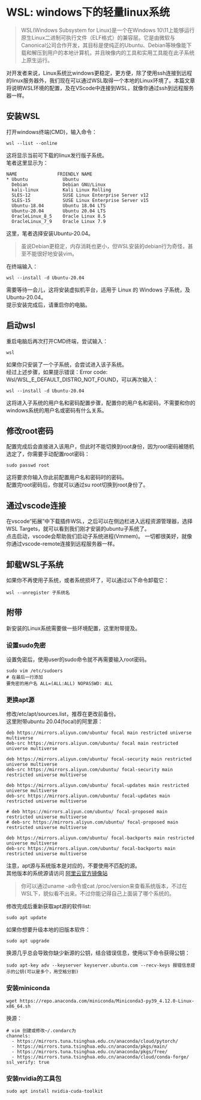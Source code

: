 # WSL: windows下的轻量linux系统
> WSL(Windows Subsystem for Linux)是一个在Windows 10\11上能够运行原生Linux二进制可执行文件（ELF格式）的兼容层。它是由微软与Canonical公司合作开发，其目标是使纯正的Ubuntu、Debian等映像能下载和解压到用户的本地计算机，并且映像内的工具和实用工具能在此子系统上原生运行。

对开发者来说，Linux系统比windows更稳定，更方便，除了使用ssh连接到远程的linux服务器外，我们现在可以通过WSL取得一个本地的Linux环境了。本篇文章将说明WSL环境的配置，及在VScode中连接到WSL，就像你通过ssh到远程服务器一样。
## 安装WSL
打开windows终端(CMD)，输入命令：
```
wsl --list --online
```
这将显示当前可下载的linux发行版子系统。  
笔者这里显示为：
```
NAME               FRIENDLY NAME
* Ubuntu             Ubuntu
  Debian             Debian GNU/Linux
  kali-linux         Kali Linux Rolling
  SLES-12            SUSE Linux Enterprise Server v12
  SLES-15            SUSE Linux Enterprise Server v15
  Ubuntu-18.04       Ubuntu 18.04 LTS
  Ubuntu-20.04       Ubuntu 20.04 LTS
  OracleLinux_8_5    Oracle Linux 8.5
  OracleLinux_7_9    Oracle Linux 7.9
```
这里，笔者选择安装Ubuntu-20.04。
> 虽说Debian更稳定，内存消耗也更小，但WSL安装的debian行为奇怪，甚至不能很好地安装vim。

在终端输入：
```
wsl --install -d Ubuntu-20.04
```
需要等待一会儿，这将安装虚拟机平台，适用于 Linux 的 Windows 子系统，及Ubuntu-20.04。  
提示安装完成后，请重启你的电脑。  
## 启动wsl
重启电脑后再次打开CMD终端，尝试输入：
```
wsl
```
如果你只安装了一个子系统，会尝试进入该子系统。  
经过上述步骤，如果提示错误：Error code: Wsl/WSL_E_DEFAULT_DISTRO_NOT_FOUND，可以再次输入：
```
wsl --install -d Ubuntu-20.04
```
这将进入子系统的用户名和密码配置步骤，配置你的用户名和密码，不需要和你的windows系统的用户名或密码有什么关系。  
## 修改root密码
配置完成后会直接进入该用户，但此时不能切换到root身份，因为root密码被随机选定了，你需要手动配置root密码：
```
sudo passwd root
```
这将要求你输入你此前配置用户名和密码时的密码。  
配置完root密码后，你就可以通过su root切换到root身份了。
## 通过vscode连接
在vscode“拓展”中下载插件WSL，之后可以在侧边栏进入远程资源管理器，选择WSL Targets，就可以看到我们刚才安装的ubuntu子系统了。  
点击启动，vscode会帮助我们启动子系统进程(Vmmem)。
一切都很美好，就像你通过vscode-remote连接到远程服务器一样。  
## 卸载WSL子系统
如果你不再使用子系统，或者系统损坏了，可以通过以下命令卸载它：
```
wsl --unregister 子系统名
```
## 附带
新安装的Linux系统需要做一些环境配置，这里附带提及。
### 设置sudo免密
设置免密后，使用user的sudo命令就不再需要输入root密码。  
```
sudo vim /etc/sudoers
# 在最后一行添加
要免密的用户名 ALL=(ALL:ALL) NOPASSWD: ALL
```
### 更换apt源
修改/etc/apt/sources.list，推荐在更改前备份。  
这里附带ubuntu 20.04(focal)的阿里源：
```
deb https://mirrors.aliyun.com/ubuntu/ focal main restricted universe multiverse
deb-src https://mirrors.aliyun.com/ubuntu/ focal main restricted universe multiverse

deb https://mirrors.aliyun.com/ubuntu/ focal-security main restricted universe multiverse
deb-src https://mirrors.aliyun.com/ubuntu/ focal-security main restricted universe multiverse

deb https://mirrors.aliyun.com/ubuntu/ focal-updates main restricted universe multiverse
deb-src https://mirrors.aliyun.com/ubuntu/ focal-updates main restricted universe multiverse

# deb https://mirrors.aliyun.com/ubuntu/ focal-proposed main restricted universe multiverse
# deb-src https://mirrors.aliyun.com/ubuntu/ focal-proposed main restricted universe multiverse

deb https://mirrors.aliyun.com/ubuntu/ focal-backports main restricted universe multiverse
deb-src https://mirrors.aliyun.com/ubuntu/ focal-backports main restricted universe multiverse

```
注意，apt源与系统版本是对应的，不要使用不匹配的源。  
其他版本的系统源请访问 [阿里云官方镜像站](https://developer.aliyun.com/mirror/)  
> 你可以通过uname -a命令或cat /proc/version来查看系统版本，不过在WSL下，貌似看不出来。不过你能记得自己上面装了哪个系统的。

修改完成后重新获取apt源的软件list:
```
sudo apt update
```
如果你想要升级本地的旧版本软件：
```
sudo apt upgrade
```
换源几乎总会导致你缺少新源的公钥，结合错误信息，使用以下命令获得公钥：
```
sudo apt-key adv --keyserver keyserver.ubuntu.com --recv-keys 报错信息提示的公钥(可以是多个，用空格分割)
```
### 安装miniconda
```
wget https://repo.anaconda.com/miniconda/Miniconda3-py39_4.12.0-Linux-x86_64.sh
```
换源：
```
# vim 创建或修改~/.condarc为
channels:
  - https://mirrors.tuna.tsinghua.edu.cn/anaconda/cloud/pytorch/
  - https://mirrors.tuna.tsinghua.edu.cn/anaconda/pkgs/main/
  - https://mirrors.tuna.tsinghua.edu.cn/anaconda/pkgs/free/
  - https://mirrors.tuna.tsinghua.edu.cn/anaconda/cloud/conda-forge/
ssl_verify: true
```
### 安装nvidia的工具包
```
sudo apt install nvidia-cuda-toolkit
```